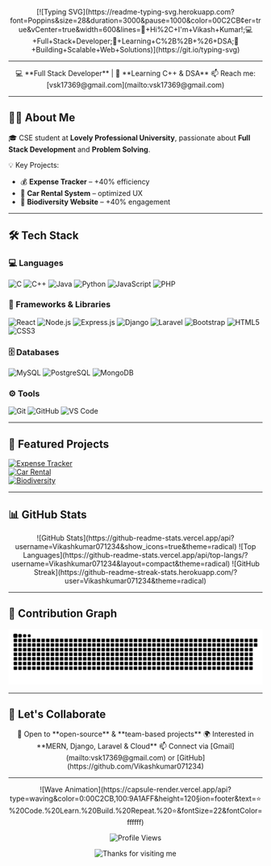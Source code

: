 <!-- Animated Typing Header -->
<div align="center">
  [![Typing SVG](https://readme-typing-svg.herokuapp.com?font=Poppins&size=28&duration=3000&pause=1000&color=00C2CB&center=true&vCenter=true&width=600&lines=👋+Hi%2C+I'm+Vikash+Kumar!;💻+Full+Stack+Developer;🌱+Learning+C%2B%2B+%26+DSA;🚀+Building+Scalable+Web+Solutions)](https://git.io/typing-svg)
</div>

---

<div align="center">
💻 **Full Stack Developer** | 🌱 **Learning C++ & DSA**  
📫 Reach me: [vsk17369@gmail.com](mailto:vsk17369@gmail.com)
</div>

---

## 👨‍💻 About Me
🎓 CSE student at **Lovely Professional University**, passionate about **Full Stack Development** and **Problem Solving**.  

💡 Key Projects:  
- 💰 **Expense Tracker** – +40% efficiency  
- 🚗 **Car Rental System** – optimized UX  
- 🌿 **Biodiversity Website** – +40% engagement  

---

## 🛠️ Tech Stack

### 💻 Languages
![C](https://img.shields.io/badge/C-00599C?style=for-the-badge&logo=c&logoColor=white)
![C++](https://img.shields.io/badge/C++-00599C?style=for-the-badge&logo=c%2B%2B&logoColor=white)
![Java](https://img.shields.io/badge/Java-ED8B00?style=for-the-badge&logo=openjdk&logoColor=white)
![Python](https://img.shields.io/badge/Python-3776AB?style=for-the-badge&logo=python&logoColor=white)
![JavaScript](https://img.shields.io/badge/JavaScript-F7DF1E?style=for-the-badge&logo=javascript&logoColor=black)
![PHP](https://img.shields.io/badge/PHP-777BB4?style=for-the-badge&logo=php&logoColor=white)

### 🧩 Frameworks & Libraries
![React](https://img.shields.io/badge/React-20232A?style=for-the-badge&logo=react&logoColor=61DAFB)
![Node.js](https://img.shields.io/badge/Node.js-43853D?style=for-the-badge&logo=node.js&logoColor=white)
![Express.js](https://img.shields.io/badge/Express.js-404D59?style=for-the-badge)
![Django](https://img.shields.io/badge/Django-092E20?style=for-the-badge&logo=django&logoColor=white)
![Laravel](https://img.shields.io/badge/Laravel-FF2D20?style=for-the-badge&logo=laravel&logoColor=white)
![Bootstrap](https://img.shields.io/badge/Bootstrap-7952B3?style=for-the-badge&logo=bootstrap&logoColor=white)
![HTML5](https://img.shields.io/badge/HTML5-E34F26?style=for-the-badge&logo=html5&logoColor=white)
![CSS3](https://img.shields.io/badge/CSS3-1572B6?style=for-the-badge&logo=css3&logoColor=white)

### 🗄️ Databases
![MySQL](https://img.shields.io/badge/MySQL-005C84?style=for-the-badge&logo=mysql&logoColor=white)
![PostgreSQL](https://img.shields.io/badge/PostgreSQL-316192?style=for-the-badge&logo=postgresql&logoColor=white)
![MongoDB](https://img.shields.io/badge/MongoDB-4EA94B?style=for-the-badge&logo=mongodb&logoColor=white)

### ⚙️ Tools
![Git](https://img.shields.io/badge/Git-F05032?style=for-the-badge&logo=git&logoColor=white)
![GitHub](https://img.shields.io/badge/GitHub-181717?style=for-the-badge&logo=github)
![VS Code](https://img.shields.io/badge/VS_Code-0078d7?style=for-the-badge&logo=visual-studio-code&logoColor=white)

---

## 📂 Featured Projects
[![Expense Tracker](https://github-readme-stats.vercel.app/api/pin/?username=Vikashkumar071234&repo=expense-tracker&theme=radical)](https://github.com/Vikashkumar071234/expense-tracker)  
[![Car Rental](https://github-readme-stats.vercel.app/api/pin/?username=Vikashkumar071234&repo=car-rental-service-&theme=radical)](https://github.com/Vikashkumar071234/car-rental-service-)  
[![Biodiversity](https://github-readme-stats.vercel.app/api/pin/?username=Vikashkumar071234&repo=vk_biodiversity&theme=radical)](https://github.com/Vikashkumar071234/vk_biodiversity)

---

## 📊 GitHub Stats
<div align="center">
![GitHub Stats](https://github-readme-stats.vercel.app/api?username=Vikashkumar071234&show_icons=true&theme=radical)  
![Top Languages](https://github-readme-stats.vercel.app/api/top-langs/?username=Vikashkumar071234&layout=compact&theme=radical)  
![GitHub Streak](https://github-readme-streak-stats.herokuapp.com/?user=Vikashkumar071234&theme=radical)
</div>

---

## 🐍 Contribution Graph
<div align="center">
<img src="https://github.com/SohaHussain/SohaHussain/raw/main/github-contribution-grid-snake.svg" style="max-width: 100%;">
</div>

---

## 💬 Let's Collaborate
<div align="center">
🤝 Open to **open-source** & **team-based projects**  
🌍 Interested in **MERN, Django, Laravel & Cloud**  
📫 Connect via [Gmail](mailto:vsk17369@gmail.com) or [GitHub](https://github.com/Vikashkumar071234)
</div>

---

<div align="center">
![Wave Animation](https://capsule-render.vercel.app/api?type=waving&color=0:00C2CB,100:9A1AFF&height=120&section=footer&text=⭐%20Code.%20Learn.%20Build.%20Repeat.%20⭐&fontSize=22&fontColor=ffffff)  

![Profile Views](https://komarev.com/ghpvc/?username=Vikashkumar071234&label=Visitors&color=0e75b6&style=for-the-badge)

<img height="30" alt="Thanks for visiting me" width="100%" src="https://raw.githubusercontent.com/jrohitofficial/jrohitofficial/4e5ce489049524edd0a06dcd2fa32edc080b56eb/thankyou%20RJ.svg">
</div>
